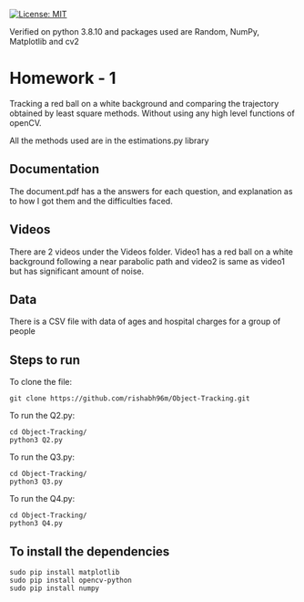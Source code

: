 [![License: MIT](https://img.shields.io/badge/License-MIT-blue.svg)](https://opensource.org/licenses/MIT)

Verified on python 3.8.10 and packages used are Random, NumPy, Matplotlib and cv2

# Homework - 1
Tracking a red ball on a white background and comparing the trajectory obtained by least square methods. Without using any high level functions of openCV.

All the methods used are in the estimations.py library

## Documentation
The document.pdf has a the answers for each question, and explanation as to how I got them and the difficulties faced.

## Videos
There are 2 videos under the Videos folder. Video1 has a red ball on a white background following a near parabolic path and video2 is same as video1 but has significant amount of noise.

## Data
There is a CSV file with data of ages and hospital charges for a group of people

## Steps to run
To clone the file:
```
git clone https://github.com/rishabh96m/Object-Tracking.git
```
To run the Q2.py:
```
cd Object-Tracking/
python3 Q2.py
```

To run the Q3.py:
```
cd Object-Tracking/
python3 Q3.py
```

To run the Q4.py:
```
cd Object-Tracking/
python3 Q4.py
```

## To install the dependencies
```
sudo pip install matplotlib
sudo pip install opencv-python
sudo pip install numpy
```
